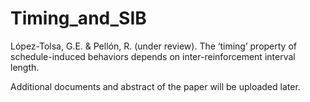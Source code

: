 # Timing_and_SIB
 
 
López-Tolsa, G.E. & Pellón, R. (under review). The ‘timing’ property of schedule-induced behaviors depends on inter-reinforcement interval length.


Additional documents and abstract of the paper will be uploaded later. 
